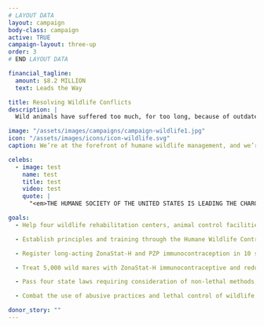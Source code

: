 ```yaml
---
# LAYOUT DATA
layout: campaign
body-class: campaign
active: TRUE
campaign-layout: three-up
order: 3
# END LAYOUT DATA

financial_tagline:
  amount: $8.2 MILLION
  text: Leads the Way

title: Resolving Wildlife Conflicts
description: |
  Wild animals have suffered too much, for too long, because of outdated, destructive andlethal “solutions” to human-wildlife conflicts. We need humane, science-based approaches to co-existing with our wild neighbors. We’re on the forefront of this research, carrying out innovative deer immunocontraception research projects in partnership with leading veterinary medicine schools.

image: "/assets/images/campaigns/campaign-wildlife1.jpg"
icon: "/assets/images/icons/icon-wildlife.svg"
caption: We’re at the forefront of humane wildlife management, and we’re ready to share our knowledge.

celebs:
  - image: test
    name: test
    title: test
    video: test
    quote: |
      "<em>THE HUMANE SOCIETY OF THE UNITED STATES IS LEADING THE CHARGE IN THE WAY WE MANAGE WILDLIFE</em> through innovative non-lethal techniques that are humane, effective and provide sustainable solutions for our communities nationwide.<br>— James Cromwell,<br>Actor, <em>Babe<em>"

goals:
  - Help four wildlife rehabilitation centers, animal control facilities or shelters reduce wild animal intake and train 300 local groups on urban wildlife conflicts annually.

  - Establish principles and training through the Humane Wildlife Control Association.

  - Register long-acting ZonaStat-H and PZP immunocontraception in 10 states.

  - Treat 5,000 wild mares with ZonaStat-H immunocontraceptive and reduce the number of government-held wild horses and burros by helping find them homes.

  - Pass four state laws requiring consideration of non-lethal methods, implement 10 humane management community plans and replace five lethal programs with fertility control.

  - Combat the use of abusive practices and lethal control of wildlife, such as steel-jawed leghold traps and toxic poisons.

donor_story: ""
---
```

